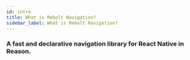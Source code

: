 ```yaml
---
id: intro
title: What is Rebolt Navigation?
sidebar_label: What is Rebolt Navigation?
---
```


### A fast and declarative navigation library for React Native in Reason.
